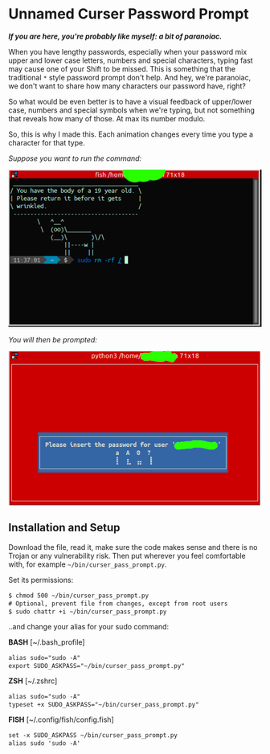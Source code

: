 # Unnamed Curser Password Prompt

___If you are here, you're probably like myself: a bit of paranoiac.___

When you have lengthy passwords, especially when your password mix upper and lower case letters,
numbers and special characters, typing fast may cause one of your Shift to be missed. This is
something that the traditional `*` style password prompt don't help. And hey, we're paranoiac,
we don't want to share how many characters our password have, right?

So what would be even better is to have a visual feedback of upper/lower case, numbers and
special symbols when we're typing, but not something that reveals how many of those. At max
its number modulo.

So, this is why I made this. Each animation changes every time you type a character for that
type.

_Suppose you want to run the command:_

![The command you want to run with root](docs/img/sudo.png)

_You will then be prompted:_

![Unamed Curser Password Prompt](docs/img/prompt.png)

## Installation and Setup

Download the file, read it, make sure the code makes sense and there is no Trojan or
any vulnerability risk. Then put wherever you feel comfortable with, for example
`~/bin/curser_pass_prompt.py`.

Set its permissions:
```
$ chmod 500 ~/bin/curser_pass_prompt.py
# Optional, prevent file from changes, except from root users
$ sudo chattr +i ~/bin/curser_pass_prompt.py
```

..and change your alias for your sudo command:

__BASH__ [~/.bash_profile]

```
alias sudo="sudo -A"
export SUDO_ASKPASS="~/bin/curser_pass_prompt.py"
```

__ZSH__ [~/.zshrc]

```
alias sudo="sudo -A"
typeset +x SUDO_ASKPASS="~/bin/curser_pass_prompt.py"
```

__FISH__ [~/.config/fish/config.fish]
```
set -x SUDO_ASKPASS ~/bin/curser_pass_prompt.py
alias sudo 'sudo -A'
```
